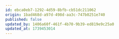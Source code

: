 ```yaml
---
id: ebca0eb7-1292-4d59-8bfb-cb51dc211062
origin: 1bad468d-a97d-498d-aa3c-747b0251e740
published: false
updated_by: 1406a60f-461f-4b70-9b39-ed819e9c25a0
updated_at: 1739453014
---
```

